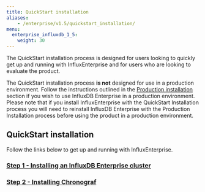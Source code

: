 ```yaml
---
title: QuickStart installation
aliases:
    - /enterprise/v1.5/quickstart_installation/
menu:
  enterprise_influxdb_1_5:
    weight: 30
---
```


The QuickStart installation process is designed for users looking to quickly
get up and running with InfluxEnterprise and for users who are looking to
evaluate the product.

The QuickStart installation process **is not** designed for use
in a production environment.
Follow the instructions outlined in the [Production installation](/enterprise_influxdb/v1.5/production_installation/) section
if you wish to use InfluxDB Enterprise in a production environment.
Please note that if you install InfluxEnterprise with the QuickStart Installation process you
will need to reinstall InfluxDB Enterprise with the Production Installation
process before using the product in a production environment.

## QuickStart installation

Follow the links below to get up and running with InfluxEnterprise.

### [Step 1 - Installing an InfluxDB Enterprise cluster](/enterprise_influxdb/v1.5/quickstart_installation/cluster_installation/)
### [Step 2 - Installing Chronograf](/enterprise_influxdb/v1.5/quickstart_installation/chrono_install/)
